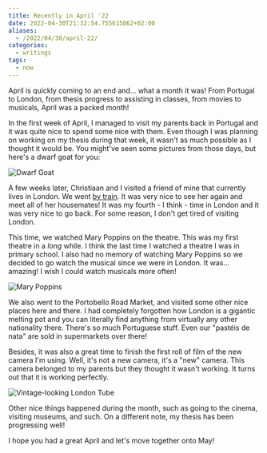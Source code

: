 ```yaml
---
title: Recently in April '22
date: 2022-04-30T21:32:54.755615862+02:00
aliases:
  - /2022/04/30/april-22/
categories:
  - writings
tags:
  - now
---
```


April is quickly coming to an end and... what a month it was! From Portugal to London, from thesis progress to assisting in classes, from movies to musicals, April was a packed month!

<!--more-->

In the first week of April, I managed to visit my parents back in Portugal and it was quite nice to spend some nice with them. Even though I was planning on working on my thesis during that week, it wasn't as much possible as I thought it would be. You might've seen some pictures from those days, but here's a dwarf goat for you:

![Dwarf Goat](image:2022-04-30-dwarf-goat)

A few weeks later, Christiaan and I visited a friend of mine that currently lives in London. We went [by train](/2022/04/27/crossed-the-english-channel-by-train/). It was very nice to see her again and meet all of her housemates! It was my fourth - I think - time in London and it was very nice to go back. For some reason, I don't get tired of visiting London.

This time, we watched Mary Poppins on the theatre. This was my first theatre in a _long_ while. I think the last time I watched a theatre I was in primary school. I also had no memory of watching Mary Poppins so we decided to go watch the musical since we were in London. It was... amazing! I wish I could watch musicals more often!

![Mary Poppins](image:2022-04-30-mary-poppins)

We also went to the Portobello Road Market, and visited some other nice places here and there. I had completely forgotten how London is a gigantic melting pot and you can literally find anything from virtually any other nationality there. There's so much Portuguese stuff. Even our "pastéis de nata" are sold in supermarkets over there!

Besides, it was also a great time to finish the first roll of film of the new camera I'm using. Well, it's not a new camera, it's a "new" camera. This camera belonged to my parents but they thought it wasn't working. It turns out that it is working perfectly.

![Vintage-looking London Tube](image:2022-04-27-london-tube)

Other nice things happened during the month, such as going to the cinema, visiting museums, and such. On a different note, my thesis has been progressing well!

I hope you had a great April and let's move together onto May!
